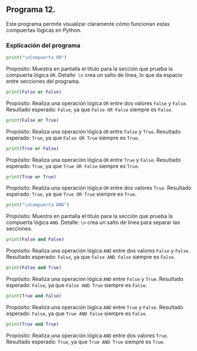 ## Programa 12. 
Este programa permite visualizar claramente cómo funcionan estas compuertas lógicas en Python.

### Explicación del programa 
```python
print("\nCompuerta OR")
```

Propósito: Muestra en pantalla el título para la sección que prueba la compuerta lógica `OR`.
Detalle: `\n` crea un salto de línea, lo que da espacio entre secciones del programa.

```python
print(False or False)
```

Propósito: Realiza una operación lógica `OR` entre dos valores `False` y `False`.
Resultado esperado: `False`, ya que `False OR False` siempre es `False`.

```python
print(False or True)
```

Propósito: Realiza una operación lógica `OR` entre `False` y `True`.
Resultado esperado: `True`, ya que `False OR True` siempre es `True`.

```python
print(True or False)
```

Propósito: Realiza una operación lógica `OR` entre `True` y `False`.
Resultado esperado: `True`, ya que `True OR False` siempre es `True`.

```python
print(True or True)
```

Propósito: Realiza una operación lógica `OR` entre dos valores `True`.
Resultado esperado: `True`, ya que `True OR True` siempre es `True`.

```python
print("\nCompuerta AND")
```

Propósito: Muestra en pantalla el título para la sección que prueba la compuerta lógica `AND`.
Detalle: `\n` crea un salto de línea para separar las secciones.

```python
print(False and False)
```

Propósito: Realiza una operación lógica `AND` entre dos valores `False` y `False`.
Resultado esperado: `False`, ya que `False AND False` siempre es `False`.

```python
print(False and True)
```

Propósito: Realiza una operación lógica `AND` entre `False` y `True`.
Resultado esperado: `False`, ya que `False AND True` siempre es `False`.

```python
print(True and False)
```

Propósito: Realiza una operación lógica `AND` entre `True` y `False`.
Resultado esperado: `False`, ya que `True AND False` siempre es `False`.

```python
print(True and True)
```

Propósito: Realiza una operación lógica `AND` entre dos valores `True`.
Resultado esperado: `True`, ya que `True AND True` siempre es `True`.
